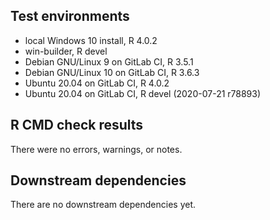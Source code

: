 ## Test environments
* local Windows 10 install, R 4.0.2
* win-builder, R devel
* Debian GNU/Linux 9 on GitLab CI, R 3.5.1
* Debian GNU/Linux 10 on GitLab CI, R 3.6.3
* Ubuntu 20.04 on GitLab CI, R 4.0.2
* Ubuntu 20.04 on GitLab CI, R devel (2020-07-21 r78893)

## R CMD check results
There were no errors, warnings, or notes. 

## Downstream dependencies
There are no downstream dependencies yet.
